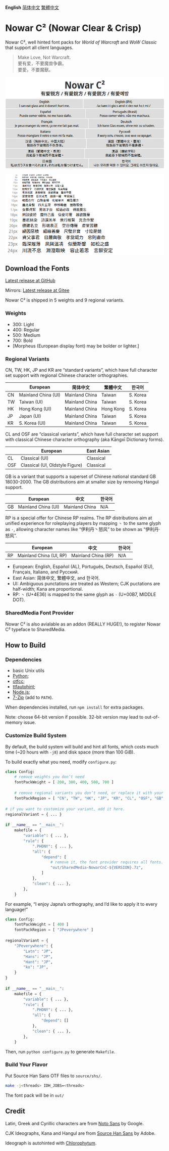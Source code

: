 **English** [简体中文](README-Hans.md) [繁體中文](README-Hant.md)

# Nowar C² (Nowar Clear & Crisp)

Nowar C², well hinted font packs for _World of Warcraft_ and _WoW Classic_ that support all client languages.

> Make Love, Not Warcraft.<br>
> 要有爱，不要魔兽争霸。<br>
> 要愛，不要魔獸。

![Nowar C²](poster/poster.png)

![Waterfall](poster/waterfall.png)

## Download the Fonts

[Latest release at GitHub](https://github.com/nowar-fonts/Nowar-CnC/releases)

Mirrors: [Latest release at Gitee](https://gitee.com/nowar-fonts/Nowar-CnC/releases)

Nowar C² is shipped in 5 weights and 9 regional variants.

### Weights

* 300: Light
* 400: Regular
* 500: Medium
* 700: Bold
* [Morpheus (European display font) may be bolder or lighter.]

### Regional Variants

CN, TW, HK, JP and KR are “standard variants”, which have full character set support with regional Chinese character orthographies.

|    | European            | 简体中文       | 繁體中文  | 한국어   |
| -- | ------------------- | -------------- | --------- | -------- |
| CN | Mainland China (UI) | Mainland China | Taiwan    | S. Korea |
| TW | Taiwan (UI)         | Mainland China | Taiwan    | S. Korea |
| HK | Hong Kong (UI)      | Mainland China | Hong Kong | S. Korea |
| JP | Japan (UI)          | Mainland China | Taiwan    | S. Korea |
| KR | S. Korea (UI)       | Mainland China | Taiwan    | S. Korea |

CL and OSF are “classical variants”, which have full character set support with classical Chinese character orthography (aka Kāngxī Dictionary forms).

|     | European                        | East Asian |
| --- | ------------------------------- | ---------- |
| CL  | Classical (UI)                  | Classical  |
| OSF | Classical (UI, Oldstyle Figure) | Classical  |

GB is a variant that supports a superset of Chinese national standard GB 18030-2000. The GB distributions aim at smaller size by removing Hangul support.

|    | European            | 中文           | 한국어 |
| -- | ------------------- | -------------- | ------ |
| GB | Mainland China (UI) | Mainland China | N/A    |

RP is a special offer for Chinese RP realms. The RP distributions aim at unified experience for roleplaying players by mapping `丶` to the same glyph as `·`, allowing character names like “伊利丹丶怒风” to be shown as “伊利丹·怒风”.

|    | European                | 中文                | 한국어 |
| -- | ----------------------- | ------------------- | ------ |
| RP | Mainland China (UI, RP) | Mainland China (RP) | N/A    |

* European: English, Español (AL), Português, Deutsch, Español (EU), Français, Italiano, and Русский.
* East Asian: 简体中文, 繁體中文, and 한국어.
* UI: Ambiguous punctations are treated as Western; CJK puctations are half-width; Kana are proportional.
* RP: `丶` (U+4E36) is mapped to the same glyph as `·` (U+00B7, MIDDLE DOT).

### SharedMedia Font Provider

Nowar C² is also avialable as an addon (REALLY HUGE!), to register Nowar C² typeface to SharedMedia.

## How to Build

### Dependencies

* basic Unix utils
* [Python](https://www.python.org/);
* [otfcc](https://github.com/caryll/otfcc);
* [ttfautohint](https://www.freetype.org/ttfautohint/);
* [Node.js](https://nodejs.org/);
* [7-Zip](https://www.7-zip.org/) (add to `PATH`).

When dependencies installed, run `npm install` for extra packages.

Note: choose 64-bit version if possible. 32-bit version may lead to out-of-memory issue.

### Customize Build System

By default, the build system will build and hint all fonts, which costs much time (~20 hours with `-j8`) and disk space (more than 100 GiB).

To build exactly what you need, modify `configure.py`:
```python
class Config:
    # remove weights you don’t need
    fontPackWeight = [ 200, 300, 400, 500, 700 ]

    # remove regional variants you don’t need, or replace it with your variant.
    fontPackRegion = [ "CN", "TW", "HK", "JP", "KR", "CL", "OSF", "GB", "RP" ]

# if you want to customize your variant, add it here.
regionalVariant = { ... }

if __name__ == "__main__":
    makefile = {
        "variable": { ... },
        "rule": {
            ".PHONY": { ... },
            "all": {
                "depend": [
                    # remove it, the font provider requires all fonts.
                    "out/SharedMedia-NowarCnC-${VERSION}.7z",
                ]
            },
            "clean": { ... },
        },
    }
```

For example, “I enjoy Japna’s orthography, and I’d like to apply it to every language!”
```python
class Config:
    fontPackWeight = [ 400 ]
    fontPackRegion = [ "JPeverywhere" ]

regionalVariant = { 
    "JPeverywhere": {
        "Latn": "JP",
        "Hans": "JP",
        "Hant": "JP",
        "ko": "JP",
    }
}

if __name__ == "__main__":
    makefile = {
        "variable": { ... },
        "rule": {
            ".PHONY": { ... },
            "all": {
                "depend": []
            },
            "clean": { ... },
        },
    }
```

Then, run `python configure.py` to generate `Makefile`.

### Build Your Flavor

Put Source Han Sans OTF files to `source/shs/`.

```bash
make -j<threads> IDH_JOBS=<threads>
```

The font pack will be in `out/`

## Credit

Latin, Greek and Cyrillic characters are from [Noto Sans](https://github.com/googlei18n/noto-fonts) by Google.

CJK Ideographs, Kana and Hangul are from [Source Han Sans](https://github.com/adobe-fonts/source-han-sans) by Adobe.

Ideograph is autohinted with [Chlorophytum](https://github.com/chlorophytum/Chlorophytum).
